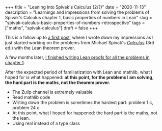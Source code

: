 +++
title = "Leaning into Spivak's Calculus (2/?)"
date = "2020-11-13"
description = "Learnings and impressions from solving the problems of Spivak's Calculus chapter 1, basic properties of numbers in Lean"
slug = "spivak-calculus-basic-properties-of-numbers-retrospective"
tags = ["maths", "spivak-calculus"]
draft = false
+++

This is a follow up to [a first post](/intro/), where I wrote down my
impressions as I just started working on the problems from Michael Spivak's
[_Calculus_](https://www.goodreads.com/book/show/328645.Calculus) (3rd ed.) with the Lean theorem prover.

A few months later, [I finished writing Lean proofs for all the problems in chapter 1](https://github.com/tomhoule/spivak-calculus/).

After the expected period of familiarization with Lean and
mathlib, what I hoped for is what happened: **at this point, for the problems I
am solving, the hard part is the maths, not the theorem prover**.

- The Zulip channel is extremely valuable
- Read mathlib code
- Writing down the problem is sometimes the hardest part: problem 1 c, problem
  24 c.
- At this point, what I hoped for happened: the hard part is the maths, not the
  lean.
- Using real instead of a type class
